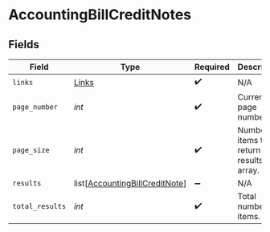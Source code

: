 # AccountingBillCreditNotes


## Fields

| Field                                                                             | Type                                                                              | Required                                                                          | Description                                                                       |
| --------------------------------------------------------------------------------- | --------------------------------------------------------------------------------- | --------------------------------------------------------------------------------- | --------------------------------------------------------------------------------- |
| `links`                                                                           | [Links](../../models/shared/links.md)                                             | :heavy_check_mark:                                                                | N/A                                                                               |
| `page_number`                                                                     | *int*                                                                             | :heavy_check_mark:                                                                | Current page number.                                                              |
| `page_size`                                                                       | *int*                                                                             | :heavy_check_mark:                                                                | Number of items to return in results array.                                       |
| `results`                                                                         | list[[AccountingBillCreditNote](../../models/shared/accountingbillcreditnote.md)] | :heavy_minus_sign:                                                                | N/A                                                                               |
| `total_results`                                                                   | *int*                                                                             | :heavy_check_mark:                                                                | Total number of items.                                                            |